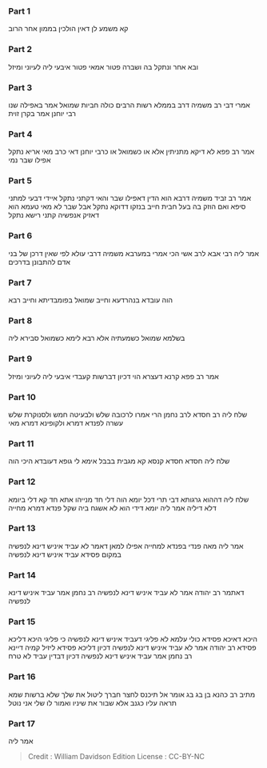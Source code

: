 
### Part 1
קא משמע לן דאין הולכין בממון אחר הרוב

### Part 2
ובא אחר ונתקל בה ושברה פטור אמאי פטור איבעי ליה לעיוני ומיזל

### Part 3
אמרי דבי רב משמיה דרב בממלא רשות הרבים כולה חביות שמואל אמר באפילה שנו רבי יוחנן אמר בקרן זוית

### Part 4
אמר רב פפא לא דיקא מתניתין אלא או כשמואל או כרבי יוחנן דאי כרב מאי אריא נתקל אפילו שבר נמי

### Part 5
אמר רב זביד משמיה דרבא הוא הדין דאפילו שבר והאי דקתני נתקל איידי דבעי למתני סיפא ואם הוזק בה בעל חבית חייב בנזקו דדוקא נתקל אבל שבר לא מאי טעמא הוא דאזיק אנפשיה קתני רישא נתקל

### Part 6
אמר ליה רבי אבא לרב אשי הכי אמרי במערבא משמיה דרבי עולא לפי שאין דרכן של בני אדם להתבונן בדרכים

### Part 7
הוה עובדא בנהרדעא וחייב שמואל בפומבדיתא וחייב רבא

### Part 8
בשלמא שמואל כשמעתיה אלא רבא לימא כשמואל סבירא ליה

### Part 9
אמר רב פפא קרנא דעצרא הוי דכיון דברשות קעבדי איבעי ליה לעיוני ומיזל

### Part 10
שלח ליה רב חסדא לרב נחמן הרי אמרו לרכובה שלש ולבעיטה חמש ולסנוקרת שלש עשרה לפנדא דמרא ולקופינא דמרא מאי

### Part 11
שלח ליה חסדא חסדא קנסא קא מגבית בבבל אימא לי גופא דעובדא היכי הוה

### Part 12
שלח ליה דההוא גרגותא דבי תרי דכל יומא הוה דלי חד מנייהו אתא חד קא דלי ביומא דלא דיליה אמר ליה יומא דידי הוא לא אשגח ביה שקל פנדא דמרא מחייה

### Part 13
אמר ליה מאה פנדי בפנדא למחייה אפילו למאן דאמר לא עביד איניש דינא לנפשיה במקום פסידא עביד איניש דינא לנפשיה

### Part 14
דאתמר רב יהודה אמר לא עביד איניש דינא לנפשיה רב נחמן אמר עביד איניש דינא לנפשיה

### Part 15
היכא דאיכא פסידא כולי עלמא לא פליגי דעביד איניש דינא לנפשיה כי פליגי היכא דליכא פסידא רב יהודה אמר לא עביד איניש דינא לנפשיה דכיון דליכא פסידא ליזיל קמיה דיינא רב נחמן אמר עביד איניש דינא לנפשיה דכיון דבדין עביד לא טרח

### Part 16
מתיב רב כהנא בן בג בג אומר אל תיכנס לחצר חברך ליטול את שלך שלא ברשות שמא תראה עליו כגנב אלא שבור את שיניו ואמור לו שלי אני נוטל

### Part 17
אמר ליה

>Credit : William Davidson Edition
>License : CC-BY-NC